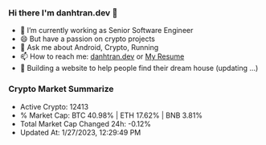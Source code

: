 ### Hi there I'm danhtran.dev 👋

- 🔭 I’m currently working as Senior Software Engineer
- 😄 But have a passion on crypto projects
- 💬 Ask me about Android, Crypto, Running 
- 📫 How to reach me: <a href="https://danhtran.dev" target="_blank">danhtran.dev</a> or <a href="Dan-Resume.pdf" target="_blank">My Resume</a>
- 🌱 Building a website to help people find their dream house (updating ...)

### Crypto Market Summarize
- Active Crypto: 12413
- % Market Cap: BTC 40.98% | ETH 17.62% | BNB 3.81%
- Total Market Cap Changed 24h: -0.12%
- Updated At: 1/27/2023, 12:29:49 PM
